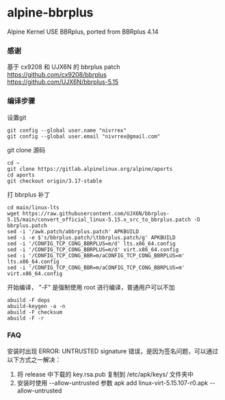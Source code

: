# alpine-bbrplus  
Alpine Kernel USE BBRplus, ported from BBRplus 4.14

### 感谢
基于 cx9208 和 UJX6N 的 bbrplus patch  
https://github.com/cx9208/bbrplus  
https://github.com/UJX6N/bbrplus-5.15  

### 编译步骤
设置git
```
git config --global user.name "nivrrex"
git config --global user.email "nivrrex@gmail.com"
```

git clone 源码
```
cd ~
git clone https://gitlab.alpinelinux.org/alpine/aports
cd aports
git checkout origin/3.17-stable
```
打 bbrplus 补丁
```
cd main/linux-lts
wget https://raw.githubusercontent.com/UJX6N/bbrplus-5.15/main/convert_official_linux-5.15.x_src_to_bbrplus.patch -O bbrplus.patch
sed -i '/awk.patch/abbrplus.patch' APKBUILD
sed -i -e $'s/bbrplus.patch/\tbbrplus.patch/g' APKBUILD
sed -i '/CONFIG_TCP_CONG_BBRPLUS=m/d' lts.x86_64.config
sed -i '/CONFIG_TCP_CONG_BBRPLUS=m/d' virt.x86_64.config
sed -i '/CONFIG_TCP_CONG_BBR=m/aCONFIG_TCP_CONG_BBRPLUS=m' lts.x86_64.config
sed -i '/CONFIG_TCP_CONG_BBR=m/aCONFIG_TCP_CONG_BBRPLUS=m' virt.x86_64.config
```
开始编译， "-F" 是强制使用 root 进行编译，普通用户可以不加
```
abuild -F deps
abuild-keygen -a -n
abuild -F checksum
abuild -F -r
```

### FAQ
安装时出现 ERROR: UNTRUSTED signature 错误，是因为签名问题，可以通过以下方式之一解决：  
1. 将 release 中下载的 key.rsa.pub 复制到 /etc/apk/keys/ 文件夹中
2. 安装时使用 --allow-untrusted 参数 apk add linux-virt-5.15.107-r0.apk --allow-untrusted  
